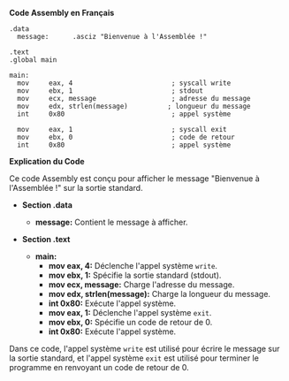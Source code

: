 **Code Assembly en Français**

```assembly
.data
  message:      .asciz "Bienvenue à l'Assemblée !"

.text
.global main

main:
  mov     eax, 4                         ; syscall write
  mov     ebx, 1                         ; stdout
  mov     ecx, message                   ; adresse du message
  mov     edx, strlen(message)          ; longueur du message
  int     0x80                           ; appel système

  mov     eax, 1                         ; syscall exit
  mov     ebx, 0                         ; code de retour
  int     0x80                           ; appel système
```

**Explication du Code**

Ce code Assembly est conçu pour afficher le message "Bienvenue à l'Assemblée !" sur la sortie standard.

* **Section .data**
    * **message:** Contient le message à afficher.

* **Section .text**
    * **main:**
        * **mov eax, 4:** Déclenche l'appel système `write`.
        * **mov ebx, 1:** Spécifie la sortie standard (stdout).
        * **mov ecx, message:** Charge l'adresse du message.
        * **mov edx, strlen(message):** Charge la longueur du message.
        * **int 0x80:** Exécute l'appel système.
        * **mov eax, 1:** Déclenche l'appel système `exit`.
        * **mov ebx, 0:** Spécifie un code de retour de 0.
        * **int 0x80:** Exécute l'appel système.

Dans ce code, l'appel système `write` est utilisé pour écrire le message sur la sortie standard, et l'appel système `exit` est utilisé pour terminer le programme en renvoyant un code de retour de 0.